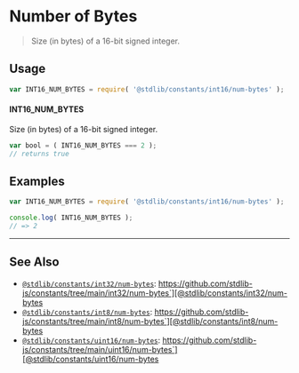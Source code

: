 <!--

@license Apache-2.0

Copyright (c) 2018 The Stdlib Authors.

Licensed under the Apache License, Version 2.0 (the "License");
you may not use this file except in compliance with the License.
You may obtain a copy of the License at

   http://www.apache.org/licenses/LICENSE-2.0

Unless required by applicable law or agreed to in writing, software
distributed under the License is distributed on an "AS IS" BASIS,
WITHOUT WARRANTIES OR CONDITIONS OF ANY KIND, either express or implied.
See the License for the specific language governing permissions and
limitations under the License.

-->

# Number of Bytes

> Size (in bytes) of a 16-bit signed integer.

<section class="usage">

## Usage

```javascript
var INT16_NUM_BYTES = require( '@stdlib/constants/int16/num-bytes' );
```

#### INT16_NUM_BYTES

Size (in bytes) of a 16-bit signed integer.

```javascript
var bool = ( INT16_NUM_BYTES === 2 );
// returns true
```

</section>

<!-- /.usage -->

<section class="examples">

## Examples

<!-- TODO: better example -->

<!-- eslint no-undef: "error" -->

```javascript
var INT16_NUM_BYTES = require( '@stdlib/constants/int16/num-bytes' );

console.log( INT16_NUM_BYTES );
// => 2
```

</section>

<!-- /.examples -->

<!-- Section for related `stdlib` packages. Do not manually edit this section, as it is automatically populated. -->

<section class="related">

* * *

## See Also

-   [`@stdlib/constants/int32/num-bytes`][@stdlib/constants/int32/num-bytes]: https://github.com/stdlib-js/constants/tree/main/int32/num-bytes`][@stdlib/constants/int32/num-bytes
-   [`@stdlib/constants/int8/num-bytes`][@stdlib/constants/int8/num-bytes]: https://github.com/stdlib-js/constants/tree/main/int8/num-bytes`][@stdlib/constants/int8/num-bytes
-   [`@stdlib/constants/uint16/num-bytes`][@stdlib/constants/uint16/num-bytes]: https://github.com/stdlib-js/constants/tree/main/uint16/num-bytes`][@stdlib/constants/uint16/num-bytes

</section>

<!-- /.related -->

<!-- Section for all links. Make sure to keep an empty line after the `section` element and another before the `/section` close. -->

<section class="links">

<!-- <related-links> -->

[@stdlib/constants/int32/num-bytes]: https://github.com/stdlib-js/constants/tree/main/int32/num-bytes

[@stdlib/constants/int8/num-bytes]: https://github.com/stdlib-js/constants/tree/main/int8/num-bytes

[@stdlib/constants/uint16/num-bytes]: https://github.com/stdlib-js/constants/tree/main/uint16/num-bytes

<!-- </related-links> -->

</section>

<!-- /.links -->
